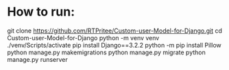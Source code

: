 # How to run:
git clone https://github.com/RTPritee/Custom-user-Model-for-Django.git
cd Custom-user-Model-for-Django
python -m venv venv
./venv/Scripts/activate
pip install Django==3.2.2
python -m pip install Pillow
python manage.py makemigrations
python manage.py migrate
python manage.py runserver
